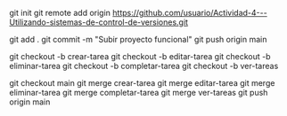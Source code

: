 git init
git remote add origin https://github.com/usuario/Actividad-4---Utilizando-sistemas-de-control-de-versiones.git

git add .
git commit -m "Subir proyecto funcional"
git push origin main

git checkout -b crear-tarea
git checkout -b editar-tarea
git checkout -b eliminar-tarea
git checkout -b completar-tarea
git checkout -b ver-tareas

git checkout main
git merge crear-tarea
git merge editar-tarea
git merge eliminar-tarea
git merge completar-tarea
git merge ver-tareas
git push origin main

